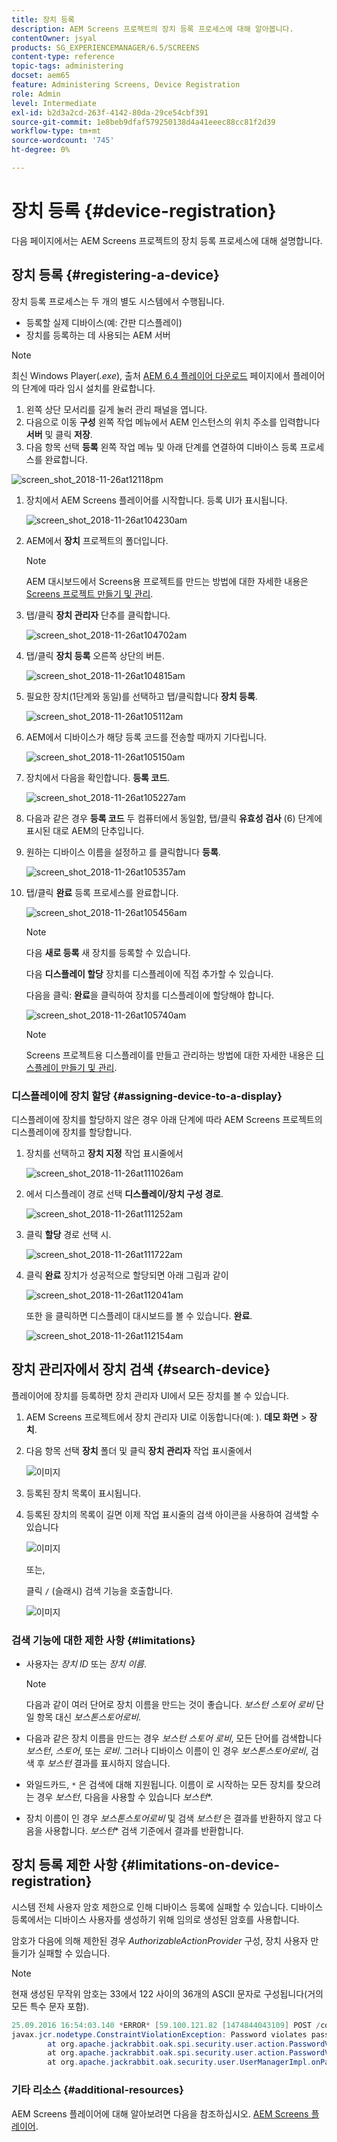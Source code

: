 ```yaml
---
title: 장치 등록
description: AEM Screens 프로젝트의 장치 등록 프로세스에 대해 알아봅니다.
contentOwner: jsyal
products: SG_EXPERIENCEMANAGER/6.5/SCREENS
content-type: reference
topic-tags: administering
docset: aem65
feature: Administering Screens, Device Registration
role: Admin
level: Intermediate
exl-id: b2d3a2cd-263f-4142-80da-29ce54cbf391
source-git-commit: 1e8beb9dfaf579250138d4a41eeec88cc81f2d39
workflow-type: tm+mt
source-wordcount: '745'
ht-degree: 0%

---
```


# 장치 등록 {#device-registration}

다음 페이지에서는 AEM Screens 프로젝트의 장치 등록 프로세스에 대해 설명합니다.

## 장치 등록 {#registering-a-device}

장치 등록 프로세스는 두 개의 별도 시스템에서 수행됩니다.

* 등록할 실제 디바이스(예: 간판 디스플레이)
* 장치를 등록하는 데 사용되는 AEM 서버

>[!NOTE]
>
>최신 Windows Player(*.exe*), 출처 [AEM 6.4 플레이어 다운로드](https://download.macromedia.com/screens/) 페이지에서 플레이어의 단계에 따라 임시 설치를 완료합니다.
>
>1. 왼쪽 상단 모서리를 길게 눌러 관리 패널을 엽니다.
>1. 다음으로 이동 **구성** 왼쪽 작업 메뉴에서 AEM 인스턴스의 위치 주소를 입력합니다 **서버** 및 클릭 **저장**.
>1. 다음 항목 선택 **등록** 왼쪽 작업 메뉴 및 아래 단계를 연결하여 디바이스 등록 프로세스를 완료합니다.
>

![screen_shot_2018-11-26at12118pm](assets/screen_shot_2018-11-26at12118pm.png)

1. 장치에서 AEM Screens 플레이어를 시작합니다. 등록 UI가 표시됩니다.

   ![screen_shot_2018-11-26at104230am](assets/screen_shot_2018-11-26at104230am.png)

1. AEM에서 **장치** 프로젝트의 폴더입니다.

   >[!NOTE]
   >
   >AEM 대시보드에서 Screens용 프로젝트를 만드는 방법에 대한 자세한 내용은 [Screens 프로젝트 만들기 및 관리](creating-a-screens-project.md).

1. 탭/클릭 **장치 관리자** 단추를 클릭합니다.

   ![screen_shot_2018-11-26at104702am](assets/screen_shot_2018-11-26at104702am.png)

1. 탭/클릭 **장치 등록** 오른쪽 상단의 버튼.

   ![screen_shot_2018-11-26at104815am](assets/screen_shot_2018-11-26at104815am.png)

1. 필요한 장치(1단계와 동일)를 선택하고 탭/클릭합니다 **장치 등록**.

   ![screen_shot_2018-11-26at105112am](assets/screen_shot_2018-11-26at105112am.png)

1. AEM에서 디바이스가 해당 등록 코드를 전송할 때까지 기다립니다.

   ![screen_shot_2018-11-26at105150am](assets/screen_shot_2018-11-26at105150am.png)

1. 장치에서 다음을 확인합니다. **등록 코드**.

   ![screen_shot_2018-11-26at105227am](assets/screen_shot_2018-11-26at105227am.png)

1. 다음과 같은 경우 **등록 코드** 두 컴퓨터에서 동일함, 탭/클릭 **유효성 검사** (6) 단계에 표시된 대로 AEM의 단추입니다.
1. 원하는 디바이스 이름을 설정하고 를 클릭합니다 **등록**.

   ![screen_shot_2018-11-26at105357am](assets/screen_shot_2018-11-26at105357am.png)

1. 탭/클릭 **완료** 등록 프로세스를 완료합니다.

   ![screen_shot_2018-11-26at105456am](assets/screen_shot_2018-11-26at105456am.png)

   >[!NOTE]
   >
   >다음 **새로 등록** 새 장치를 등록할 수 있습니다.
   >
   >다음 **디스플레이 할당** 장치를 디스플레이에 직접 추가할 수 있습니다.

   다음을 클릭: **완료**&#x200B;을 클릭하여 장치를 디스플레이에 할당해야 합니다.

   ![screen_shot_2018-11-26at105740am](assets/screen_shot_2018-11-26at105740am.png)

   >[!NOTE]
   >
   >Screens 프로젝트용 디스플레이를 만들고 관리하는 방법에 대한 자세한 내용은 [디스플레이 만들기 및 관리](managing-displays.md).

### 디스플레이에 장치 할당 {#assigning-device-to-a-display}

디스플레이에 장치를 할당하지 않은 경우 아래 단계에 따라 AEM Screens 프로젝트의 디스플레이에 장치를 할당합니다.

1. 장치를 선택하고 **장치 지정** 작업 표시줄에서

   ![screen_shot_2018-11-26at111026am](assets/screen_shot_2018-11-26at111026am.png)

1. 에서 디스플레이 경로 선택 **디스플레이/장치 구성 경로**.

   ![screen_shot_2018-11-26at111252am](assets/screen_shot_2018-11-26at111252am.png)

1. 클릭 **할당** 경로 선택 시.

   ![screen_shot_2018-11-26at111722am](assets/screen_shot_2018-11-26at111722am.png)

1. 클릭 **완료** 장치가 성공적으로 할당되면 아래 그림과 같이

   ![screen_shot_2018-11-26at112041am](assets/screen_shot_2018-11-26at112041am.png)

   또한 을 클릭하면 디스플레이 대시보드를 볼 수 있습니다. **완료**.

   ![screen_shot_2018-11-26at112154am](assets/screen_shot_2018-11-26at112154am.png)

## 장치 관리자에서 장치 검색 {#search-device}

플레이어에 장치를 등록하면 장치 관리자 UI에서 모든 장치를 볼 수 있습니다.

1. AEM Screens 프로젝트에서 장치 관리자 UI로 이동합니다(예: ). **데모 화면** > **장치**.

1. 다음 항목 선택 **장치** 폴더 및 클릭 **장치 관리자** 작업 표시줄에서

   ![이미지](/help/user-guide/assets/device-manager/device-manager-1.png)

1. 등록된 장치 목록이 표시됩니다.

1. 등록된 장치의 목록이 길면 이제 작업 표시줄의 검색 아이콘을 사용하여 검색할 수 있습니다

   ![이미지](/help/user-guide/assets/device-manager/device-manager-2.png)

   또는,

   클릭 `/` (슬래시) 검색 기능을 호출합니다.

   ![이미지](/help/user-guide/assets/device-manager/device-manager-3.png)


### 검색 기능에 대한 제한 사항 {#limitations}

* 사용자는 *장치 ID* 또는 *장치 이름*.

  >[!NOTE]
  >다음과 같이 여러 단어로 장치 이름을 만드는 것이 좋습니다. *보스턴 스토어 로비* 단일 항목 대신 *보스톤스토어로비*.

* 다음과 같은 장치 이름을 만드는 경우 *보스턴 스토어 로비*, 모든 단어를 검색합니다 *보스턴*, *스토어*, 또는 *로비*. 그러나 디바이스 이름이 인 경우 *보스톤스토어로비*, 검색 후 *보스턴* 결과를 표시하지 않습니다.

* 와일드카드, `*` 은 검색에 대해 지원됩니다. 이름이 로 시작하는 모든 장치를 찾으려는 경우 *보스턴*, 다음을 사용할 수 있습니다 *보스턴**.

* 장치 이름이 인 경우 *보스톤스토어로비* 및 검색 *보스턴* 은 결과를 반환하지 않고 다음을 사용합니다. *보스턴** 검색 기준에서 결과를 반환합니다.

## 장치 등록 제한 사항 {#limitations-on-device-registration}

시스템 전체 사용자 암호 제한으로 인해 디바이스 등록에 실패할 수 있습니다. 디바이스 등록에서는 디바이스 사용자를 생성하기 위해 임의로 생성된 암호를 사용합니다.

암호가 다음에 의해 제한된 경우 *AuthorizableActionProvider* 구성, 장치 사용자 만들기가 실패할 수 있습니다.

>[!NOTE]
>
>현재 생성된 무작위 암호는 33에서 122 사이의 36개의 ASCII 문자로 구성됩니다(거의 모든 특수 문자 포함).

```java
25.09.2016 16:54:03.140 *ERROR* [59.100.121.82 [1474844043109] POST /content/screens/svc/registration HTTP/1.1] com.adobe.cq.screens.device.registration.impl.RegistrationServlet Error during device registration
javax.jcr.nodetype.ConstraintViolationException: Password violates password constraint (^(?=.*\d).{7,9}$).
        at org.apache.jackrabbit.oak.spi.security.user.action.PasswordValidationAction.validatePassword(PasswordValidationAction.java:105)
        at org.apache.jackrabbit.oak.spi.security.user.action.PasswordValidationAction.onPasswordChange(PasswordValidationAction.java:76)
        at org.apache.jackrabbit.oak.security.user.UserManagerImpl.onPasswordChange(UserManagerImpl.java:308)
```

### 기타 리소스 {#additional-resources}

AEM Screens 플레이어에 대해 알아보려면 다음을 참조하십시오. [AEM Screens 플레이어](working-with-screens-player.md).
